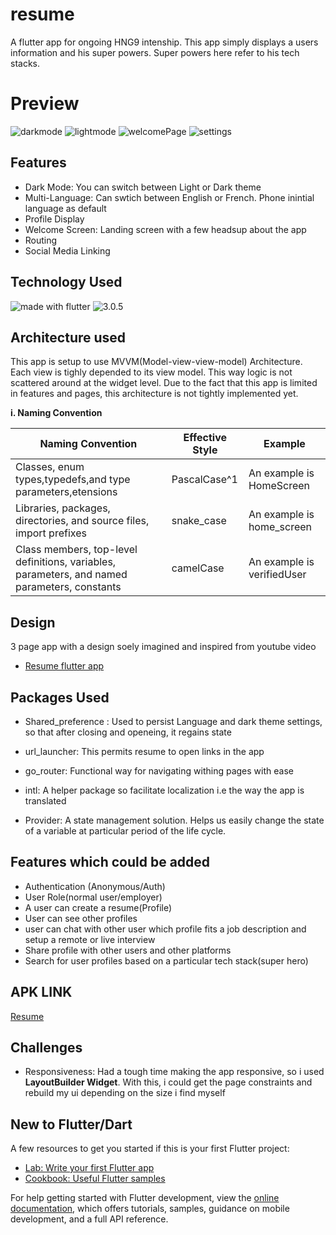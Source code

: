 # resume

A flutter app for ongoing HNG9 intenship. This app simply displays a users information and his super powers. Super powers here refer to his tech stacks. 



# Preview
![darkmode](https://user-images.githubusercontent.com/34977309/200049608-a525848b-4e22-4eb4-938f-ffe53ffc99e2.png)
![lightmode](https://user-images.githubusercontent.com/34977309/200049632-39dea2e4-4186-4f61-9158-ad6a87e72551.png)
![welcomePage](https://user-images.githubusercontent.com/34977309/200049643-297877fd-55e5-4488-81c8-808b24a58479.png)
![settings](https://user-images.githubusercontent.com/34977309/200050001-1cdb84d0-96d6-413d-866c-d436c7ba59f2.png)

## Features

* Dark Mode: You can switch between Light or Dark theme
* Multi-Language: Can swtich between English or French. Phone inintial language as default
* Profile Display
* Welcome Screen: Landing screen with a few headsup about the app
* Routing
* Social Media Linking

## Technology Used
<img src="https://img.shields.io/badge/flutter-Dart-blue" alt="made with flutter">

<img src="https://img.shields.io/badge/version-0.1.0-orange.svg" alt="3.0.5">

## Architecture used
This app is setup to use MVVM(Model-view-view-model) Architecture. Each view is tighly depended to its view model. This way logic is not scattered around at the widget level.   Due to the fact that this app is limited in features and pages, this architecture is not tightly implemented yet.


  **i. Naming Convention**

|Naming Convention|Effective Style|Example|   
|-----------------|---------------|-------|
|Classes, enum types,typedefs,and type parameters,etensions|PascalCase^1|An example is HomeScreen|
|Libraries, packages, directories, and source files, import prefixes|snake_case|An example is home_screen|
|Class members, top-level definitions, variables, parameters, and named parameters, constants|camelCase|An example is verifiedUser|

## Design

3 page app with a design soely imagined and inspired from youtube video
- [Resume flutter app](https://docs.flutter.dev/get-started/codelab)

## Packages Used

* Shared_preference : Used to persist Language and dark theme settings, so that after closing and openeing, it regains state

   
* url_launcher: This permits resume to open links in the app

* go_router: Functional way for navigating withing pages with ease

* intl: A helper package so facilitate localization i.e the way the app is translated

* Provider: A state management solution. Helps us easily change the state of a variable at particular period of the life cycle.

## Features which could be added

* Authentication (Anonymous/Auth)
* User Role(normal user/employer)
* A user can create a resume(Profile)
* User  can see other profiles 
* user can chat with other user which profile fits a job description and setup a remote or live interview
* Share profile with other users and other platforms
* Search for user profiles based on a particular tech stack(super hero)

## APK LINK 

[Resume](https://docs.flutter.dev/get-started/codelab)

## Challenges

* Responsiveness: Had a tough time making the app responsive, so i used **LayoutBuilder Widget**. With this, i could get the page constraints and rebuild my ui depending on the size i find myself





## New to Flutter/Dart

A few resources to get you started if this is your first Flutter project:

- [Lab: Write your first Flutter app](https://docs.flutter.dev/get-started/codelab)
- [Cookbook: Useful Flutter samples](https://docs.flutter.dev/cookbook)

For help getting started with Flutter development, view the
[online documentation](https://docs.flutter.dev/), which offers tutorials,
samples, guidance on mobile development, and a full API reference.

